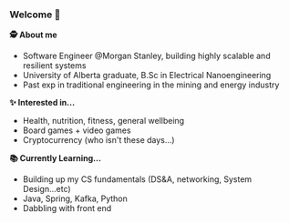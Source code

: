 ### Welcome 👋

**🕵️ About me** 

- Software Engineer @Morgan Stanley, building highly scalable and resilient systems
- University of Alberta graduate, B.Sc in Electrical Nanoengineering
- Past exp in traditional engineering in the mining and energy industry 

**✨ Interested in...**
- Health, nutrition, fitness, general wellbeing
- Board games + video games
- Cryptocurrency (who isn't these days...)

**📚 Currently Learning...**
- Building up my CS fundamentals (DS&A, networking, System Design...etc)
- Java, Spring, Kafka, Python 
- Dabbling with front end 
